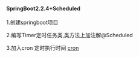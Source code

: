 #### SpringBoot2.2.4+Scheduled

1.创建springboot项目

2.编写Timer定时任务类,类方法上加注解@Scheduled

3.加入cron 定时执行时间 [cron](http://cron.qqe2.com/)

